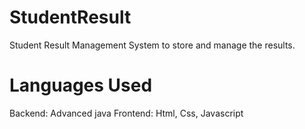 # StudentResult
Student Result Management System to store and manage the results.

# Languages Used
Backend: Advanced java
Frontend: Html, Css, Javascript
